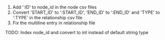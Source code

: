 1. Add ':ID' to node_id in the node csv files
2. Convert 'START_ID' to ':START_ID', 'END_ID' to ':END_ID' and  'TYPE' to ':TYPE' in the relationship csv file
3. Fix the multiline entry in relationship file

TODO: Index node_id and convert to int instead of default string type